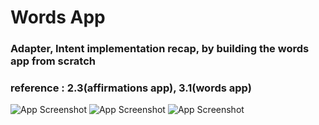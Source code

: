 # Words App

### Adapter, Intent implementation recap, by building the words app from scratch
### reference : 2.3(affirmations app), 3.1(words app)

![App Screenshot](screenshots/low/letter.png)
![App Screenshot](screenshots/low/word.png)
![App Screenshot](screenshots/low/web.png)